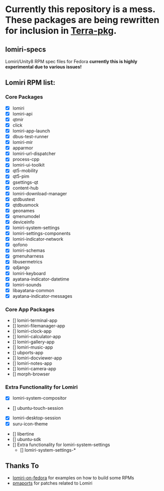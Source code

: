 # **Currently this repository is a mess. These packages are being rewritten for inclusion in [Terra-pkg](https://terra.fyralabs.com/).**

## lomiri-specs
Lomiri/Unity8 RPM spec files for Fedora
**currently this is highly experimental due to various issues!**

## Lomiri RPM list:
### Core Packages
* [X] lomiri
* [X] lomiri-api
* [X] qtmir
* [X] click
* [X] lomiri-app-launch
* [X] dbus-test-runner
* [X] lomiri-mir
* [X] apparmor
* [X] lomiri-url-dispatcher
* [X] process-cpp
* [X] lomiri-ui-toolkit
* [X] qt5-mobility
* [X] qt5-pim
* [X] gsettings-qt
* [X] content-hub
* [X] lomiri-download-manager
* [X] qtdbustest
* [X] qtdbusmock
* [X] geonames
* [X] qmenumodel
* [X] deviceinfo
* [X] lomiri-system-settings
* [X] lomiri-settings-components
* [X] lomiri-indicator-network
* [X] qofono
* [X] lomiri-schemas
* [X] gmenuharness
* [X] libusermetrics
* [X] qdjango
* [X] lomiri-keyboard
* [X] ayatana-indicator-datetime
* [X] lomiri-sounds
* [X] libayatana-common
* [X] ayatana-indicator-messages

### Core App Packages
* [] lomiri-terminal-app
* [] lomiri-filemanager-app
* [] lomiri-clock-app
* [] lomiri-calculator-app
* [] lomiri-gallery-app
* [] lomiri-music-app
* [] ubports-app
* [] lomiri-docviewer-app
* [] lomiri-notes-app
* [] lomiri-camera-app
* [] morph-browser

### Extra Functionality for Lomiri
* [X] lomiri-system-compositor
* [] ubuntu-touch-session
* [X] lomiri-desktop-session
* [X] suru-icon-theme
* [] libertine
* [] ubuntu-sdk
* [] Extra functionality for lomiri-system-settings
	* [] lomiri-system-settings-*

## Thanks To
* [lomiri-on-fedora](https://gitlab.com/erlend.io/lomiri-on-fedora) for examples on how to build some RPMs
* [pmaports](https://gitlab.com/ralf1307/pmaports/-/tree/feature%2Flomiri) for patches related to Lomiri
